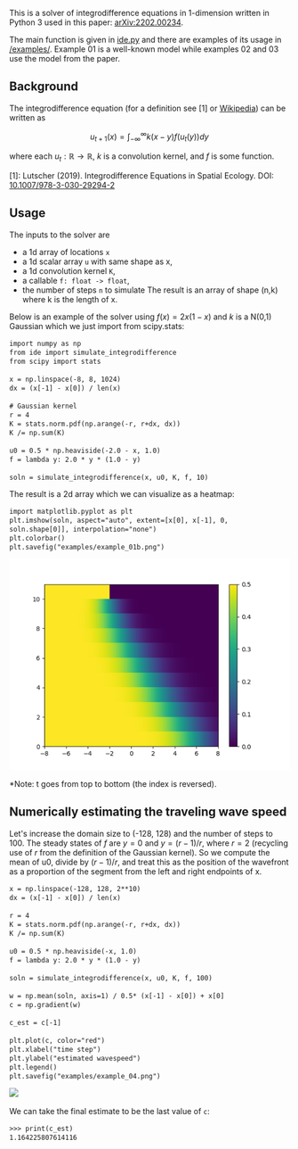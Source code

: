 This is a solver of integrodifference equations in 1-dimension written in Python 3 used in this paper: [arXiv:2202.00234](https://arxiv.org/abs/2202.00234).

The main function is given in [ide.py](ide.py) and there are examples of its usage in [/examples/](/examples/). Example 01 is a well-known model while examples 02 and 03 use the model from the paper.

## Background

The integrodifference equation (for a definition see [1] or [Wikipedia](https://en.wikipedia.org/wiki/Integrodifference_equation)) can be written as

$$ u_{t+1}(x) = \int_{-\infty}^{\infty} k(x-y) f(u_t(y)) dy $$

where each $u_t:\mathbb{R} \to \mathbb{R}$, $k$ is a convolution kernel, and $f$ is some function.

[1]: Lutscher (2019).  Integrodifference Equations in Spatial Ecology. DOI: [10.1007/978-3-030-29294-2](https://doi.org/10.1007/978-3-030-29294-2)
## Usage

The inputs to the solver are
- a 1d array of locations `x`
- a 1d scalar array `u` with same shape as x,
- a 1d convolution kernel `K`,
- a callable `f: float -> float`,
- the number of steps `n` to simulate
The result is an array of shape (n,k) where k is the length of x.

Below is an example of the solver using $f(x)=2x(1-x)$ and $k$ is a N(0,1) Gaussian which we just import from scipy.stats:

```python3
import numpy as np
from ide import simulate_integrodifference
from scipy import stats

x = np.linspace(-8, 8, 1024)
dx = (x[-1] - x[0]) / len(x)

# Gaussian kernel
r = 4
K = stats.norm.pdf(np.arange(-r, r+dx, dx))
K /= np.sum(K)

u0 = 0.5 * np.heaviside(-2.0 - x, 1.0)
f = lambda y: 2.0 * y * (1.0 - y)

soln = simulate_integrodifference(x, u0, K, f, 10)
```
The result is a 2d array which we can visualize as a heatmap:

```python3
import matplotlib.pyplot as plt
plt.imshow(soln, aspect="auto", extent=[x[0], x[-1], 0, soln.shape[0]], interpolation="none")
plt.colorbar()
plt.savefig("examples/example_01b.png")
```

![](/examples/example_01b.png)

*Note: t goes from top to bottom (the index is reversed).

## Numerically estimating the traveling wave speed

Let's increase the domain size to (-128, 128) and the number of steps to 100.
The steady states of $f$ are $y=0$ and $y=(r-1)/r$, where $r=2$ (recycling use of $r$ from the definition of the Gaussian kernel).
So we compute the mean of u0, divide by $(r-1)/r$, and treat this as the position of the wavefront as a proportion of the segment from the left and right endpoints of x.

```python3
x = np.linspace(-128, 128, 2**10)
dx = (x[-1] - x[0]) / len(x)

r = 4
K = stats.norm.pdf(np.arange(-r, r+dx, dx))
K /= np.sum(K)

u0 = 0.5 * np.heaviside(-x, 1.0)
f = lambda y: 2.0 * y * (1.0 - y)

soln = simulate_integrodifference(x, u0, K, f, 100)

w = np.mean(soln, axis=1) / 0.5* (x[-1] - x[0]) + x[0]
c = np.gradient(w)

c_est = c[-1]

plt.plot(c, color="red")
plt.xlabel("time step")
plt.ylabel("estimated wavespeed")
plt.legend()
plt.savefig("examples/example_04.png")
```

![](/examples_04b.png)


We can take the final estimate to be the last value of `c`:

```python3
>>> print(c_est)
1.164225807614116
```
